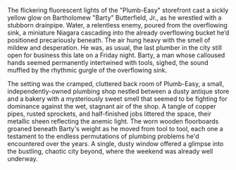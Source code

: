 The flickering fluorescent lights of the "Plumb-Easy" storefront cast a sickly yellow glow on Bartholomew "Barty" Butterfield, Jr., as he wrestled with a stubborn drainpipe.  Water, a relentless enemy, poured from the overflowing sink, a miniature Niagara cascading into the already overflowing bucket he’d positioned precariously beneath.  The air hung heavy with the smell of mildew and desperation.  He was, as usual, the last plumber in the city still open for business this late on a Friday night.  Barty, a man whose calloused hands seemed permanently intertwined with tools, sighed, the sound muffled by the rhythmic gurgle of the overflowing sink.

The setting was the cramped, cluttered back room of Plumb-Easy, a small, independently-owned plumbing shop nestled between a dusty antique store and a bakery with a mysteriously sweet smell that seemed to be fighting for dominance against the wet, stagnant air of the shop.  A tangle of copper pipes, rusted sprockets, and half-finished jobs littered the space, their metallic sheen reflecting the anemic light.  The worn wooden floorboards groaned beneath Barty's weight as he moved from tool to tool, each one a testament to the endless permutations of plumbing problems he'd encountered over the years.  A single, dusty window offered a glimpse into the bustling, chaotic city beyond, where the weekend was already well underway.
